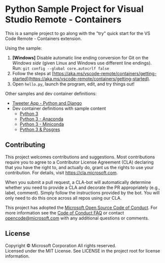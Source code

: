 # Python Sample Project for Visual Studio Remote - Containers

This is a sample project to go along with the "try" quick start for the VS Code Remote - Containers extension.

Using the sample:

1. **[Windows]** Disable automatic line ending conversion for Git on the *Windows side* (given Linux and Windows use different line endings). Run: `git config --global core.autocrlf false`
2. Follow the steps at [https://aka.ms/vscode-remote/containers/getting-started](https://aka.ms/vscode-remote/containers/getting-started).
3. Open `hello.py`, launch the program, edit, and try things out!

Other samples and dev container definitions:
- [Tweeter App - Python and Django](https://github.com/Microsoft/python-sample-tweeterapp)
- Dev container definitions with sample content
    - [Python 3](https://github.com/Microsoft/vscode-dev-containers/tree/master/containers/python-3)
    - [Python 3 - Anaconda](https://github.com/Microsoft/vscode-dev-containers/tree/master/containers/python-3-anaconda)
    - [Python 3 - Miniconda](https://github.com/Microsoft/vscode-dev-containers/tree/master/containers/python-3-miniconda)
    - [Python 3 & Posgres](https://github.com/Microsoft/vscode-dev-containers/tree/master/containers/python-3-posgres)

## Contributing

This project welcomes contributions and suggestions.  Most contributions require you to agree to a
Contributor License Agreement (CLA) declaring that you have the right to, and actually do, grant us
the rights to use your contribution. For details, visit https://cla.microsoft.com.

When you submit a pull request, a CLA-bot will automatically determine whether you need to provide
a CLA and decorate the PR appropriately (e.g., label, comment). Simply follow the instructions
provided by the bot. You will only need to do this once across all repos using our CLA.

This project has adopted the [Microsoft Open Source Code of Conduct](https://opensource.microsoft.com/codeofconduct/).
For more information see the [Code of Conduct FAQ](https://opensource.microsoft.com/codeofconduct/faq/) or
contact [opencode@microsoft.com](mailto:opencode@microsoft.com) with any additional questions or comments.

## License

Copyright © Microsoft Corporation All rights reserved.<br />
Licensed under the MIT License. See LICENSE in the project root for license information.